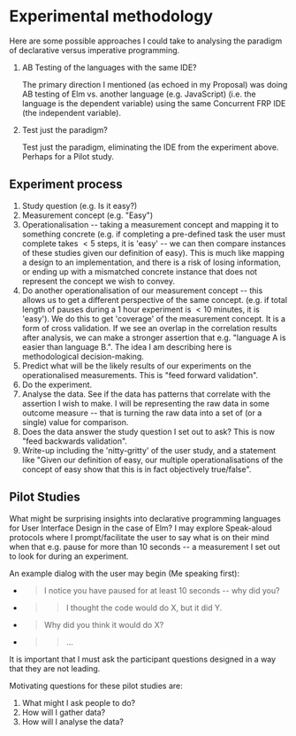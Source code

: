 # Experimental methodology

Here are some possible approaches I could take to analysing the paradigm of
declarative versus imperative programming.

1. AB Testing of the languages with the same IDE?

    The primary direction I mentioned (as echoed in my Proposal) was doing AB
    testing of Elm vs. another language (e.g. JavaScript) (i.e. the language is the
    dependent variable) using the same Concurrent FRP IDE (the independent variable).

2. Test just the paradigm?

    Test just the paradigm, eliminating
    the IDE from the experiment above. Perhaps for a Pilot study.

## Experiment process

1. Study question (e.g. Is it easy?)
2. Measurement concept (e.g. "Easy")
3. Operationalisation -- taking a measurement concept and mapping it to
   something concrete (e.g. if completing a pre-defined task the user must
   complete takes $< 5$ steps, it is 'easy' -- we can then compare instances of
   these studies given our definition of easy). This is much like mapping a
   design to an implementation, and there is a risk of losing information, or
   ending up with a mismatched concrete instance that does not represent the
   concept we wish to convey.
4. Do another operationalisation of our measurement concept -- this allows us to
   get a different perspective of the same concept. (e.g. if total length of
   pauses during a 1 hour experiment is $< 10$ minutes, it is 'easy'). We do this
   to get 'coverage' of the measurement concept. It is a form of cross
   validation. If we see an overlap in the correlation results after analysis,
   we can make a stronger assertion that e.g. "language A is easier than
   language B.". The idea I am describing here is methodological decision-making.
5. Predict what will be the likely results of our experiments on the
   operationalised measurements. This is "feed forward validation".
6. Do the experiment.
7. Analyse the data. See if the data has patterns that correlate with the
   assertion I wish to make. I will be representing the raw data in some outcome
   measure -- that is
   turning the raw data into a set of (or a single) value for comparison. 
8. Does the data answer the study question I set out to ask? This is now "feed
   backwards validation".
9. Write-up including the 'nitty-gritty' of the user study, and a statement like
   "Given our definition of easy, our multiple operationalisations of the
   concept of easy show that this is in fact objectively true/false".

## Pilot Studies

What might be surprising insights into declarative programming languages for
User Interface Design in the case of Elm? I may explore Speak-aloud protocols
where I prompt/facilitate the user to say what is on their mind when that e.g.
pause for more than 10 seconds -- a measurement I set out to look for during an
experiment. 

An example dialog with the user may begin (Me speaking first):

* > I notice you have paused for at least 10 seconds -- why did you?
* >> I thought the code would do X, but it did Y.
* > Why did you think it would do X?
* >> ...

It is important that I must ask the participant questions designed in a way that they are not
leading.

Motivating questions for these pilot studies are:

1. What might I ask people to do?
2. How will I gather data?
3. How will I analyse the data?
